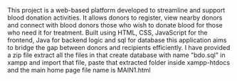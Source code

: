 This project is a web-based platform developed to streamline and support blood donation activities. It allows donors to register, view nearby donors and connect with blood donors those who wish to donate blood for those who need it for treatment. Built using HTML, CSS, JavaScript for the frontend, Java for backend logic and sql for database this application aims to bridge the gap between donors and recipients efficiently.
I have provided a zip file extract all the files in that create database with name "bdo.sql" in xampp and import that file, paste that extracted folder inside xampp-htdocs and the main home page file name is MAIN1.html  

